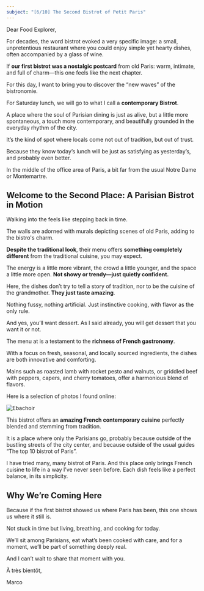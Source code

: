 ```yaml
---
subject: "[6/10] The Second Bistrot of Petit Paris"
---
```


Dear Food Explorer, 

For decades, the word bistrot evoked a very specific image: a small, unpretentious restaurant where you could enjoy simple yet hearty dishes, often accompanied by a glass of wine.

If **our first bistrot was a nostalgic postcard** from old Paris: warm, intimate, and full of charm—this one feels like the next chapter.

For this day, I want to bring you to discover the “new waves” of the bistronomie. 

For Saturday lunch, we will go to what I call a **contemporary Bistrot**. 

A place where the soul of Parisian dining is just as alive, but a little more spontaneous, a touch more contemporary, and beautifully grounded in the everyday rhythm of the city.

It’s the kind of spot where locals come not out of tradition, but out of trust. 

Because they know today’s lunch will be just as satisfying as yesterday’s, and probably even better.

In the middle of the office area of Paris, a bit far from the usual Notre Dame or Montemartre.

## Welcome to the Second Place: A Parisian Bistrot in Motion

Walking into the feels like stepping back in time. 

The walls are adorned with murals depicting scenes of old Paris, adding to the bistro's charm.

**Despite the traditional look**, their menu offers **something completely different** from the traditional cuisine, you may expect.

The energy is a little more vibrant, the crowd a little younger, and the space a little more open. **Not showy or trendy—just quietly confident.**

Here, the dishes don’t try to tell a story of tradition, nor to be the cuisine of the grandmother. **They just taste amazing**.

Nothing fussy, nothing artificial. Just instinctive cooking, with flavor as the only rule.

And yes, you’ll want dessert. As I said already, you will get dessert that you want it or not.

The menu at is a testament to the **richness of French gastronomy**. 

With a focus on fresh, seasonal, and locally sourced ingredients, the dishes are both innovative and comforting.

Mains such as roasted lamb with rocket pesto and walnuts, or griddled beef with peppers, capers, and cherry tomatoes, offer a harmonious blend of flavors.

Here is a selection of photos I found online:

![Ebachoir](https://www.foodexplorers.ch/images/eba.webp)

This bistrot offers an **amazing French contemporary cuisine** perfectly blended and stemming from tradition.

It is a place where only the Parisians go, probably because outside of the bustling streets of the city center, and because outside of the usual guides “The top 10 bistrot of Paris”.

I have tried many, many bistrot of Paris. And this place only brings French cuisine to life in a way I’ve never seen before. Each dish feels  like a perfect balance, in its simplicity.

## Why We’re Coming Here

Because if the first bistrot showed us where Paris has been, this one shows us where it still is.

Not stuck in time but living, breathing, and cooking for today.

We’ll sit among Parisians, eat what’s been cooked with care, and for a moment, we’ll be part of something deeply real.

And I can’t wait to share that moment with you.

À très bientôt,

Marco

